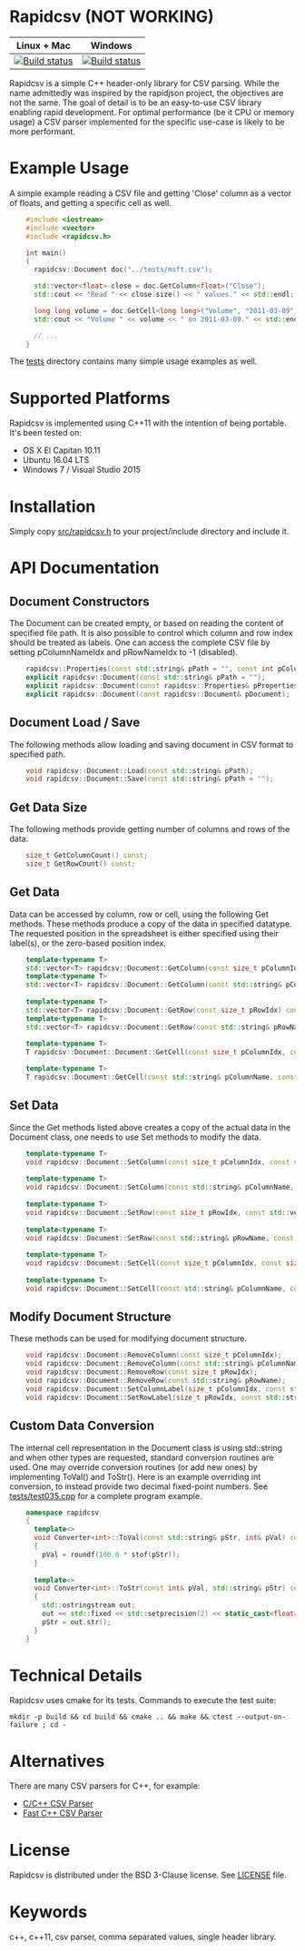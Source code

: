 Rapidcsv (NOT WORKING)
======================

| **Linux + Mac** | **Windows** |
|-----------------|-------------|
| [![Build status](https://travis-ci.org/d99kris/rapidcsv.svg?branch=master)](https://travis-ci.org/d99kris/rapidcsv) | [![Build status](https://ci.appveyor.com/api/projects/status/yyc65as5ln6m6i8l/branch/master?svg=true)](https://ci.appveyor.com/project/d99kris/rapidcsv/branch/master) |

Rapidcsv is a simple C++ header-only library for CSV parsing. While the name admittedly was inspired
by the rapidjson project, the objectives are not the same. The goal of detail is to be an easy-to-use
CSV library enabling rapid development. For optimal performance (be it CPU or memory usage) a CSV
parser implemented for the specific use-case is likely to be more performant.

Example Usage
=============
A simple example reading a CSV file and getting 'Close' column as a vector of floats, and getting a
specific cell as well.

```cpp
    #include <iostream>
    #include <vector>
    #include <rapidcsv.h>

    int main()
    {
      rapidcsv::Document doc("../tests/msft.csv");

      std::vector<float> close = doc.GetColumn<float>("Close");
      std::cout << "Read " << close.size() << " values." << std::endl;

      long long volume = doc.GetCell<long long>("Volume", "2011-03-09");
      std::cout << "Volume " << volume << " on 2011-03-09." << std::endl;

      // ...
    }
```

The [tests](https://github.com/d99kris/rapidcsv/tree/master/tests) directory contains many simple usage
examples as well.

Supported Platforms
===================
Rapidcsv is implemented using C++11 with the intention of being portable. It's been tested on:
- OS X El Capitan 10.11
- Ubuntu 16.04 LTS
- Windows 7 / Visual Studio 2015

Installation
============
Simply copy [src/rapidcsv.h](https://raw.githubusercontent.com/d99kris/rapidcsv/master/src/rapidcsv.h) to your project/include directory and include it. 

API Documentation
=================

Document Constructors
---------------------
The Document can be created empty, or based on reading the content of specified file path. It is also possible to control which column and row index should be treated as labels. One can access the complete CSV file by setting pColumnNameIdx and pRowNameIdx to -1 (disabled).

```cpp
    rapidcsv::Properties(const std::string& pPath = "", const int pColumnNameIdx = 0, const int pRowNameIdx = 0, const bool pHasCR = DEFAULT_HASCR);
    explicit rapidcsv::Document(const std::string& pPath = "");
    explicit rapidcsv::Document(const rapidcsv::Properties& pProperties);
    explicit rapidcsv::Document(const rapidcsv::Document& pDocument);
```

Document Load / Save
--------------------
The following methods allow loading and saving document in CSV format to specified path.

```cpp
    void rapidcsv::Document::Load(const std::string& pPath);
    void rapidcsv::Document::Save(const std::string& pPath = "");
```

Get Data Size
-------------
The following methods provide getting number of columns and rows of the data.

```cpp
    size_t GetColumnCount() const;
    size_t GetRowCount() const;
```

Get Data
--------
Data can be accessed by column, row or cell, using the following Get methods. These methods produce a copy of the data in specified datatype. The requested position in the spreadsheet is either specified using their label(s), or the zero-based position index.

```cpp
    template<typename T>
    std::vector<T> rapidcsv::Document::GetColumn(const size_t pColumnIdx) const;
    template<typename T>
    std::vector<T> rapidcsv::Document::GetColumn(const std::string& pColumnName) const;
    
    template<typename T>
    std::vector<T> rapidcsv::Document::GetRow(const size_t pRowIdx) const;
    template<typename T>
    std::vector<T> rapidcsv::Document::GetRow(const std::string& pRowName) const;
    
    template<typename T>
    T rapidcsv::Document::Document::GetCell(const size_t pColumnIdx, const size_t pRowIdx) const;

    template<typename T>
    T rapidcsv::Document::GetCell(const std::string& pColumnName, const std::string& pRowName) const;
```

Set Data
--------
Since the Get methods listed above creates a copy of the actual data in the Document class, one needs to use Set methods to modify the data.

```cpp
    template<typename T>
    void rapidcsv::Document::SetColumn(const size_t pColumnIdx, const std::vector<T>& pColumn);
    
    template<typename T>
    void rapidcsv::Document::SetColumn(const std::string& pColumnName, const std::vector<T>& pColumn);
    
    template<typename T>
    void rapidcsv::Document::SetRow(const size_t pRowIdx, const std::vector<T>& pRow);
    
    template<typename T>
    void rapidcsv::Document::SetRow(const std::string& pRowName, const std::vector<T>& pRow);
    
    template<typename T>
    void rapidcsv::Document::SetCell(const size_t pColumnIdx, const size_t pRowIdx, const T& pCell);
    
    template<typename T>
    void rapidcsv::Document::SetCell(const std::string& pColumnName, const std::string& pRowName, const T& pCell);
```

Modify Document Structure
-------------------------
These methods can be used for modifying document structure.

```cpp
    void rapidcsv::Document::RemoveColumn(const size_t pColumnIdx);
    void rapidcsv::Document::RemoveColumn(const std::string& pColumnName);
    void rapidcsv::Document::RemoveRow(const size_t pRowIdx);
    void rapidcsv::Document::RemoveRow(const std::string& pRowName);
    void rapidcsv::Document::SetColumnLabel(size_t pColumnIdx, const std::string& pColumnName);
    void rapidcsv::Document::SetRowLabel(size_t pRowIdx, const std::string& pRowName);
```

Custom Data Conversion
----------------------
The internal cell representation in the Document class is using std::string and when other types are requested, standard conversion routines are used. One may override conversion routines (or add new ones) by implementing ToVal() and ToStr(). Here is an example overriding int conversion, to instead provide two decimal fixed-point numbers. See [tests/test035.cpp](https://github.com/d99kris/rapidcsv/blob/master/tests/test035.cpp) for a complete program example.

```cpp
    namespace rapidcsv
    {
      template<>
      void Converter<int>::ToVal(const std::string& pStr, int& pVal) const
      {
        pVal = roundf(100.0 * stof(pStr));
      }
    
      template<>
      void Converter<int>::ToStr(const int& pVal, std::string& pStr) const
      {
        std::ostringstream out;
        out << std::fixed << std::setprecision(2) << static_cast<float>(pVal) / 100.0f;
        pStr = out.str();
      }
    }
```

Technical Details
=================
Rapidcsv uses cmake for its tests. Commands to execute the test suite:

    mkdir -p build && cd build && cmake .. && make && ctest --output-on-failure ; cd -

Alternatives
============
There are many CSV parsers for C++, for example:
- [C/C++ CSV Parser](https://sourceforge.net/projects/cccsvparser/)
- [Fast C++ CSV Parser](https://github.com/ben-strasser/fast-cpp-csv-parser)

License
=======
Rapidcsv is distributed under the BSD 3-Clause license. See [LICENSE](https://github.com/d99kris/rapidcsv/blob/master/LICENSE) file.

Keywords
========
c++, c++11, csv parser, comma separated values, single header library.

